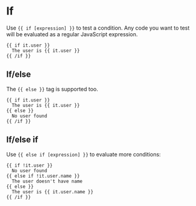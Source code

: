 # If

Use `{{ if [expression] }}` to test a condition. Any code you want to test will be evaluated as a
regular JavaScript expression.

```
{{ if it.user }}
  The user is {{ it.user }}
{{ /if }}
```

## If/else

The `{{ else }}` tag is supported too.

```
{{ if it.user }}
  The user is {{ it.user }}
{{ else }}
  No user found
{{ /if }}
```

## If/else if

Use `{{ else if [expression] }}` to evaluate more conditions:

```
{{ if !it.user }}
  No user found
{{ else if !it.user.name }}
  The user doesn't have name
{{ else }}
  The user is {{ it.user.name }}
{{ /if }}
```
